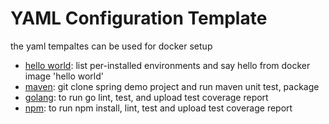 # YAML Configuration Template

the yaml tempaltes can be used for docker setup

- [hello world](./helloworld.yaml): list per-installed environments and say hello from docker image 'hello world'
- [maven](./maven.yaml): git clone spring demo project and run maven unit test, package
- [golang](./golang.yaml): to run go lint, test, and upload test coverage report
- [npm](./npm.yaml): to run npm install, lint, test and upload test coverage report
